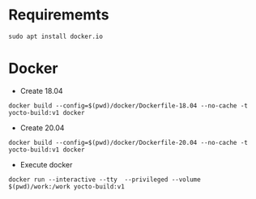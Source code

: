 # Requirememts
```
sudo apt install docker.io
```

# Docker
* Create 18.04
```
docker build --config=$(pwd)/docker/Dockerfile-18.04 --no-cache -t yocto-build:v1 docker
```
* Create 20.04
```
docker build --config=$(pwd)/docker/Dockerfile-20.04 --no-cache -t yocto-build:v1 docker
```

* Execute docker
```
docker run --interactive --tty  --privileged --volume $(pwd)/work:/work yocto-build:v1
```
